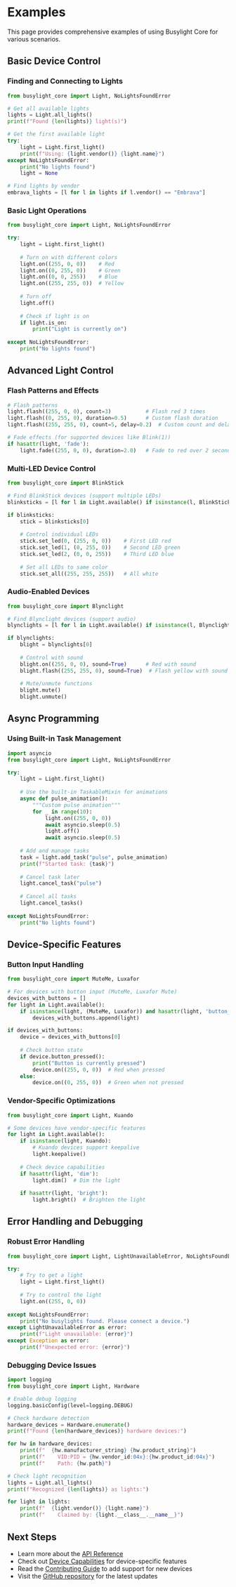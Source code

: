 # Examples

This page provides comprehensive examples of using Busylight Core for various scenarios.

## Basic Device Control

### Finding and Connecting to Lights

```python
from busylight_core import Light, NoLightsFoundError

# Get all available lights
lights = Light.all_lights()
print(f"Found {len(lights)} light(s)")

# Get the first available light
try:
    light = Light.first_light()
    print(f"Using: {light.vendor()} {light.name}")
except NoLightsFoundError:
    print("No lights found")
    light = None

# Find lights by vendor  
embrava_lights = [l for l in lights if l.vendor() == "Embrava"]
```

### Basic Light Operations

```python
from busylight_core import Light, NoLightsFoundError

try:
    light = Light.first_light()
    
    # Turn on with different colors
    light.on((255, 0, 0))    # Red
    light.on((0, 255, 0))    # Green
    light.on((0, 0, 255))    # Blue
    light.on((255, 255, 0))  # Yellow
    
    # Turn off
    light.off()
    
    # Check if light is on
    if light.is_on:
        print("Light is currently on")
        
except NoLightsFoundError:
    print("No lights found")
```

## Advanced Light Control

### Flash Patterns and Effects

```python
# Flash patterns
light.flash((255, 0, 0), count=3)           # Flash red 3 times
light.flash((0, 255, 0), duration=0.5)      # Custom flash duration
light.flash((255, 255, 0), count=5, delay=0.2)  # Custom count and delay

# Fade effects (for supported devices like Blink(1))
if hasattr(light, 'fade'):
    light.fade((255, 0, 0), duration=2.0)   # Fade to red over 2 seconds
```

### Multi-LED Device Control

```python
from busylight_core import BlinkStick

# Find BlinkStick devices (support multiple LEDs)
blinksticks = [l for l in Light.available() if isinstance(l, BlinkStick)]

if blinksticks:
    stick = blinksticks[0]
    
    # Control individual LEDs
    stick.set_led(0, (255, 0, 0))    # First LED red
    stick.set_led(1, (0, 255, 0))    # Second LED green
    stick.set_led(2, (0, 0, 255))    # Third LED blue
    
    # Set all LEDs to same color
    stick.set_all((255, 255, 255))   # All white
```

### Audio-Enabled Devices

```python
from busylight_core import Blynclight

# Find Blynclight devices (support audio)
blynclights = [l for l in Light.available() if isinstance(l, Blynclight)]

if blynclights:
    blight = blynclights[0]
    
    # Control with sound
    blight.on((255, 0, 0), sound=True)      # Red with sound
    blight.flash((255, 255, 0), sound=True)  # Flash yellow with sound
    
    # Mute/unmute functions
    blight.mute()
    blight.unmute()
```

## Async Programming

### Using Built-in Task Management

```python
import asyncio
from busylight_core import Light, NoLightsFoundError

try:
    light = Light.first_light()
    
    # Use the built-in TaskableMixin for animations
    async def pulse_animation():
        """Custom pulse animation"""
        for _ in range(10):
            light.on((255, 0, 0))
            await asyncio.sleep(0.5)
            light.off()
            await asyncio.sleep(0.5)
    
    # Add and manage tasks
    task = light.add_task("pulse", pulse_animation)
    print(f"Started task: {task}")
    
    # Cancel task later
    light.cancel_task("pulse")
    
    # Cancel all tasks
    light.cancel_tasks()
    
except NoLightsFoundError:
    print("No lights found")
```


## Device-Specific Features

### Button Input Handling

```python
from busylight_core import MuteMe, Luxafor

# For devices with button input (MuteMe, Luxafor Mute)
devices_with_buttons = []
for light in Light.available():
    if isinstance(light, (MuteMe, Luxafor)) and hasattr(light, 'button_pressed'):
        devices_with_buttons.append(light)

if devices_with_buttons:
    device = devices_with_buttons[0]
    
    # Check button state
    if device.button_pressed():
        print("Button is currently pressed")
        device.on((255, 0, 0))  # Red when pressed
    else:
        device.on((0, 255, 0))  # Green when not pressed
```

### Vendor-Specific Optimizations

```python
from busylight_core import Light, Kuando

# Some devices have vendor-specific features
for light in Light.available():
    if isinstance(light, Kuando):
        # Kuando devices support keepalive
        light.keepalive()
    
    # Check device capabilities
    if hasattr(light, 'dim'):
        light.dim()  # Dim the light
    
    if hasattr(light, 'bright'):
        light.bright()  # Brighten the light
```

## Error Handling and Debugging

### Robust Error Handling

```python
from busylight_core import Light, LightUnavailableError, NoLightsFoundError

try:
    # Try to get a light
    light = Light.first_light()
    
    # Try to control the light
    light.on((255, 0, 0))
    
except NoLightsFoundError:
    print("No busylights found. Please connect a device.")
except LightUnavailableError as error:
    print(f"Light unavailable: {error}")
except Exception as error:
    print(f"Unexpected error: {error}")
```

### Debugging Device Issues

```python
import logging
from busylight_core import Light, Hardware

# Enable debug logging
logging.basicConfig(level=logging.DEBUG)

# Check hardware detection
hardware_devices = Hardware.enumerate()
print(f"Found {len(hardware_devices)} hardware devices:")

for hw in hardware_devices:
    print(f"  {hw.manufacturer_string} {hw.product_string}")
    print(f"    VID:PID = {hw.vendor_id:04x}:{hw.product_id:04x}")
    print(f"    Path: {hw.path}")

# Check light recognition
lights = Light.all_lights()
print(f"Recognized {len(lights)} as lights:")

for light in lights:
    print(f"  {light.vendor()} {light.name}")
    print(f"    Claimed by: {light.__class__.__name__}")
```


## Next Steps

- Learn more about the [API Reference](../reference/index.md)
- Check out [Device Capabilities](device-capabilities.md) for device-specific features
- Read the [Contributing Guide](../contributing.md) to add support for new devices
- Visit the [GitHub repository](https://github.com/JnyJny/busylight_core) for the latest updates
